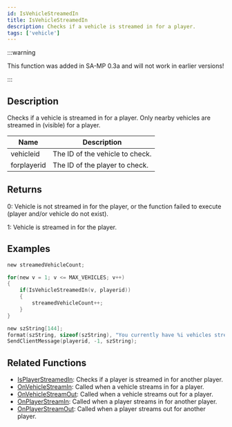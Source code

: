 ```yaml
---
id: IsVehicleStreamedIn
title: IsVehicleStreamedIn
description: Checks if a vehicle is streamed in for a player.
tags: ['vehicle']
---
```


:::warning

This function was added in SA-MP 0.3a and will not work in earlier versions!

:::

## Description

Checks if a vehicle is streamed in for a player. Only nearby vehicles are streamed in (visible) for a player.


| Name | Description |
|------|-------------|
|vehicleid | The ID of the vehicle to check.|
|forplayerid | The ID of the player to check.|


## Returns

 0: Vehicle is not streamed in for the player, or the function failed to execute (player and/or vehicle do not exist).

 1: Vehicle is streamed in for the player.



## Examples


```c
new streamedVehicleCount;

for(new v = 1; v <= MAX_VEHICLES; v++)
{
    if(IsVehicleStreamedIn(v, playerid))
    {
        streamedVehicleCount++;
    }
}

new szString[144];
format(szString, sizeof(szString), "You currently have %i vehicles streamed in to your game.", streamedVehicleCount);
SendClientMessage(playerid, -1, szString);
```


## Related Functions


-  [IsPlayerStreamedIn](../../scripting/functions/IsPlayerStreamedIn.md): Checks if a player is streamed in for another player.
-  [OnVehicleStreamIn](../../scripting/callbacks/OnVehicleStreamIn.md): Called when a vehicle streams in for a player.
-  [OnVehicleStreamOut](../../scripting/callbacks/OnVehicleStreamOut.md): Called when a vehicle streams out for a player.
-  [OnPlayerStreamIn](../../scripting/callbacks/OnPlayerStreamIn.md): Called when a player streams in for another player.
-  [OnPlayerStreamOut](../../scripting/callbacks/OnPlayerStreamOut.md): Called when a player streams out for another player.